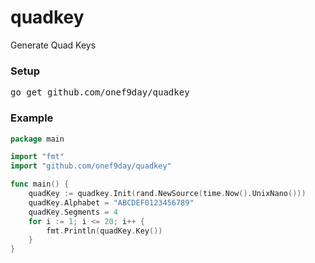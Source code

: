 # quadkey
Generate Quad Keys

### Setup
<pre>go get github.com/onef9day/quadkey</pre>

### Example
```go
package main

import "fmt"
import "github.com/onef9day/quadkey"

func main() {
    quadKey := quadkey.Init(rand.NewSource(time.Now().UnixNano()))
    quadKey.Alphabet = "ABCDEF0123456789"
    quadKey.Segments = 4
    for i := 1; i <= 20; i++ {
        fmt.Println(quadKey.Key())
    }
}
```
